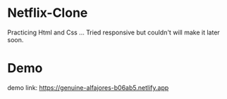 # Netflix-Clone
Practicing Html and Css ... Tried responsive but couldn't will make it later soon.

# Demo
demo link: https://genuine-alfajores-b06ab5.netlify.app
